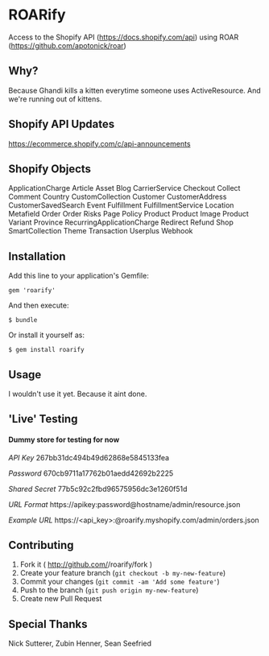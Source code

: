 # ROARify

Access to the Shopify API (https://docs.shopify.com/api) using ROAR (https://github.com/apotonick/roar)
## Why?

Because Ghandi kills a kitten everytime someone uses ActiveResource. And we're running out of kittens.

## Shopify API Updates

https://ecommerce.shopify.com/c/api-announcements

## Shopify Objects

ApplicationCharge
Article
Asset
Blog
CarrierService
Checkout
Collect
Comment
Country
CustomCollection
Customer
CustomerAddress
CustomerSavedSearch
Event
Fulfillment
FulfillmentService
Location
Metafield
Order
Order Risks
Page
Policy
Product
Product Image
Product Variant
Province
RecurringApplicationCharge
Redirect
Refund
Shop
SmartCollection
Theme
Transaction
Userplus
Webhook

## Installation

Add this line to your application's Gemfile:

    gem 'roarify'

And then execute:

    $ bundle

Or install it yourself as:

    $ gem install roarify

## Usage

I wouldn't use it yet. Because it aint done.

## 'Live' Testing

#### Dummy store for testing for now

*API Key*
267bb31dc494b49d62868e5845133fea

*Password*
670cb9711a17762b01aedd42692b2225

*Shared Secret*
77b5c92c2fbd96575956dc3e1260f51d

*URL Format*
https://apikey:password@hostname/admin/resource.json

*Example URL*
https://<api_key>:<password>@roarify.myshopify.com/admin/orders.json

## Contributing

1. Fork it ( http://github.com/<my-github-username>/roarify/fork )
2. Create your feature branch (`git checkout -b my-new-feature`)
3. Commit your changes (`git commit -am 'Add some feature'`)
4. Push to the branch (`git push origin my-new-feature`)
5. Create new Pull Request

## Special Thanks

Nick Sutterer, Zubin Henner, Sean Seefried
